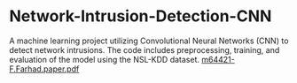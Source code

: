 # Network-Intrusion-Detection-CNN
A machine learning project utilizing Convolutional Neural Networks (CNN) to detect network intrusions. The code includes preprocessing, training, and evaluation of the model using the NSL-KDD dataset.
[m64421-F.Farhad.paper.pdf](https://github.com/Farhad1618/Network-Intrusion-Detection-CNN/files/13536880/m64421-F.Farhad.paper.pdf)
